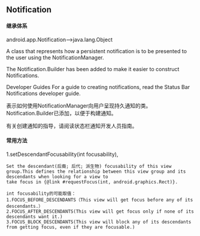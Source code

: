 ## Notification

#### 继承体系
android.app.Notification-->java.lang.Object



A class that represents how a persistent notification is to be presented to the user using the NotificationManager.

The Notification.Builder has been added to make it easier to construct Notifications.



Developer Guides
For a guide to creating notifications, read the Status Bar Notifications developer guide.



表示如何使用NotificationManager向用户呈现持久通知的类。Notification.Builder已添加，以便于构建通知。

有关创建通知的指导，请阅读状态栏通知开发人员指南。



#### 常用方法
1.setDescendantFocusability(int focusability),

```
Set the descendant(后裔; 后代; 派生物) focusability of this view group.This defines the relationship between this view group and its descendants when looking for a view to
take focus in {@link #requestFocus(int, android.graphics.Rect)}.

int focusability的可能取值：
1.FOCUS_BEFORE_DESCENDANTS（This view will get focus before any of its descendants.）
2.FOCUS_AFTER_DESCENDANTS(This view will get focus only if none of its descendants want it.)
3.FOCUS_BLOCK_DESCENDANTS(This view will block any of its descendants from getting focus, even if they are focusable.)
```

